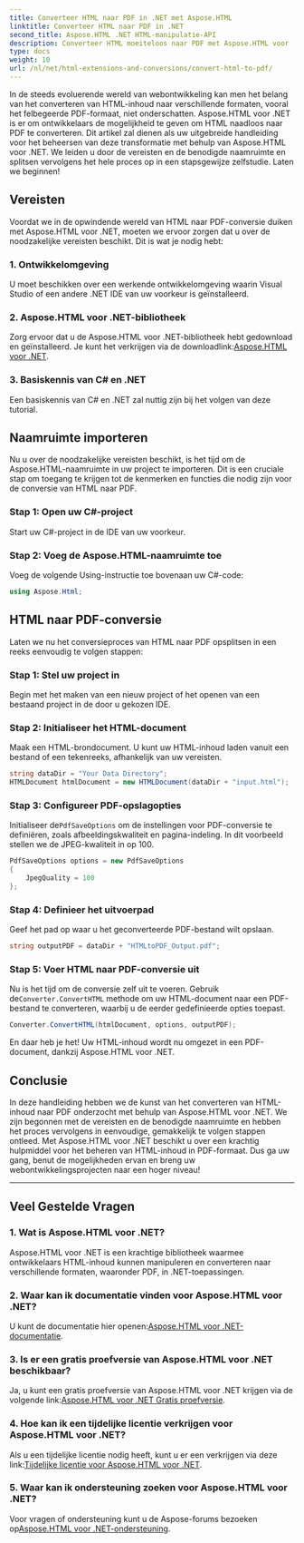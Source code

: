 ```yaml
---
title: Converteer HTML naar PDF in .NET met Aspose.HTML
linktitle: Converteer HTML naar PDF in .NET
second_title: Aspose.HTML .NET HTML-manipulatie-API
description: Converteer HTML moeiteloos naar PDF met Aspose.HTML voor .NET. Volg onze stapsgewijze handleiding en ontketen de kracht van HTML-naar-PDF-conversie.
type: docs
weight: 10
url: /nl/net/html-extensions-and-conversions/convert-html-to-pdf/
---
```


In de steeds evoluerende wereld van webontwikkeling kan men het belang van het converteren van HTML-inhoud naar verschillende formaten, vooral het felbegeerde PDF-formaat, niet onderschatten. Aspose.HTML voor .NET is er om ontwikkelaars de mogelijkheid te geven om HTML naadloos naar PDF te converteren. Dit artikel zal dienen als uw uitgebreide handleiding voor het beheersen van deze transformatie met behulp van Aspose.HTML voor .NET. We leiden u door de vereisten en de benodigde naamruimte en splitsen vervolgens het hele proces op in een stapsgewijze zelfstudie. Laten we beginnen!

## Vereisten

Voordat we in de opwindende wereld van HTML naar PDF-conversie duiken met Aspose.HTML voor .NET, moeten we ervoor zorgen dat u over de noodzakelijke vereisten beschikt. Dit is wat je nodig hebt:

### 1. Ontwikkelomgeving

U moet beschikken over een werkende ontwikkelomgeving waarin Visual Studio of een andere .NET IDE van uw voorkeur is geïnstalleerd.

### 2. Aspose.HTML voor .NET-bibliotheek

Zorg ervoor dat u de Aspose.HTML voor .NET-bibliotheek hebt gedownload en geïnstalleerd. Je kunt het verkrijgen via de downloadlink:[Aspose.HTML voor .NET](https://releases.aspose.com/html/net/).

### 3. Basiskennis van C# en .NET

Een basiskennis van C# en .NET zal nuttig zijn bij het volgen van deze tutorial.

## Naamruimte importeren

Nu u over de noodzakelijke vereisten beschikt, is het tijd om de Aspose.HTML-naamruimte in uw project te importeren. Dit is een cruciale stap om toegang te krijgen tot de kenmerken en functies die nodig zijn voor de conversie van HTML naar PDF.

### Stap 1: Open uw C#-project

Start uw C#-project in de IDE van uw voorkeur.

### Stap 2: Voeg de Aspose.HTML-naamruimte toe

Voeg de volgende Using-instructie toe bovenaan uw C#-code:

```csharp
using Aspose.Html;
```

## HTML naar PDF-conversie

Laten we nu het conversieproces van HTML naar PDF opsplitsen in een reeks eenvoudig te volgen stappen:

### Stap 1: Stel uw project in

Begin met het maken van een nieuw project of het openen van een bestaand project in de door u gekozen IDE.

### Stap 2: Initialiseer het HTML-document

Maak een HTML-brondocument. U kunt uw HTML-inhoud laden vanuit een bestand of een tekenreeks, afhankelijk van uw vereisten.

```csharp
string dataDir = "Your Data Directory";
HTMLDocument htmlDocument = new HTMLDocument(dataDir + "input.html");
```

### Stap 3: Configureer PDF-opslagopties

 Initialiseer de`PdfSaveOptions` om de instellingen voor PDF-conversie te definiëren, zoals afbeeldingskwaliteit en pagina-indeling. In dit voorbeeld stellen we de JPEG-kwaliteit in op 100.

```csharp
PdfSaveOptions options = new PdfSaveOptions
{
    JpegQuality = 100
};
```

### Stap 4: Definieer het uitvoerpad

Geef het pad op waar u het geconverteerde PDF-bestand wilt opslaan.

```csharp
string outputPDF = dataDir + "HTMLtoPDF_Output.pdf";
```

### Stap 5: Voer HTML naar PDF-conversie uit

 Nu is het tijd om de conversie zelf uit te voeren. Gebruik de`Converter.ConvertHTML` methode om uw HTML-document naar een PDF-bestand te converteren, waarbij u de eerder gedefinieerde opties toepast.

```csharp
Converter.ConvertHTML(htmlDocument, options, outputPDF);
```

En daar heb je het! Uw HTML-inhoud wordt nu omgezet in een PDF-document, dankzij Aspose.HTML voor .NET.

## Conclusie

In deze handleiding hebben we de kunst van het converteren van HTML-inhoud naar PDF onderzocht met behulp van Aspose.HTML voor .NET. We zijn begonnen met de vereisten en de benodigde naamruimte en hebben het proces vervolgens in eenvoudige, gemakkelijk te volgen stappen ontleed. Met Aspose.HTML voor .NET beschikt u over een krachtig hulpmiddel voor het beheren van HTML-inhoud in PDF-formaat. Dus ga uw gang, benut de mogelijkheden ervan en breng uw webontwikkelingsprojecten naar een hoger niveau!

---

## Veel Gestelde Vragen

### 1. Wat is Aspose.HTML voor .NET?

Aspose.HTML voor .NET is een krachtige bibliotheek waarmee ontwikkelaars HTML-inhoud kunnen manipuleren en converteren naar verschillende formaten, waaronder PDF, in .NET-toepassingen.

### 2. Waar kan ik documentatie vinden voor Aspose.HTML voor .NET?

 U kunt de documentatie hier openen:[Aspose.HTML voor .NET-documentatie](https://reference.aspose.com/html/net/).

### 3. Is er een gratis proefversie van Aspose.HTML voor .NET beschikbaar?

 Ja, u kunt een gratis proefversie van Aspose.HTML voor .NET krijgen via de volgende link:[Aspose.HTML voor .NET Gratis proefversie](https://releases.aspose.com/).

### 4. Hoe kan ik een tijdelijke licentie verkrijgen voor Aspose.HTML voor .NET?

Als u een tijdelijke licentie nodig heeft, kunt u er een verkrijgen via deze link:[Tijdelijke licentie voor Aspose.HTML voor .NET](https://purchase.aspose.com/temporary-license/).

### 5. Waar kan ik ondersteuning zoeken voor Aspose.HTML voor .NET?

 Voor vragen of ondersteuning kunt u de Aspose-forums bezoeken op[Aspose.HTML voor .NET-ondersteuning](https://forum.aspose.com/).